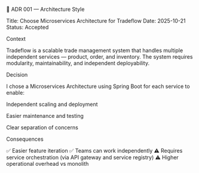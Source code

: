 🧩 ADR 001 — Architecture Style

Title: Choose Microservices Architecture for Tradeflow
Date: 2025-10-21
Status: Accepted

Context

Tradeflow is a scalable trade management system that handles multiple independent services — product, order, and inventory. The system requires modularity, maintainability, and independent deployability.

Decision

I chose a Microservices Architecture using Spring Boot for each service to enable:

Independent scaling and deployment

Easier maintenance and testing

Clear separation of concerns

Consequences

✅ Easier feature iteration
✅ Teams can work independently
⚠️ Requires service orchestration (via API gateway and service registry)
⚠️ Higher operational overhead vs monolith
